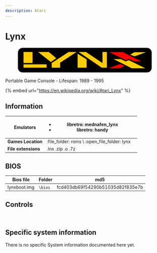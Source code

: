 ```yaml
---
description: Atari
---
```


# Lynx

<figure><img src="https://raw.githubusercontent.com/fabricecaruso/es-theme-carbon/52ff37c9e265587d006945a2ba695b5a962b3a3d/art/logos/atarilynx.svg" alt=""><figcaption></figcaption></figure>

Portable Game Console - Lifespan: 1989 - 1995

{% embed url="https://en.wikipedia.org/wiki/Atari_Lynx" %}

## Information

| **Emulators**       | <ul><li>libretro: mednafen_lynx</li><li>libretro: handy</li></ul> |   |
| ------------------- | ----------------------------------------------------------------- | - |
| **Games Location**  | :file\_folder: roms \ :open\_file\_folder: lynx                   |   |
| **File extensions** | .lnx .zip .o .7z                                                  |   |

## BIOS

| Bios file    | Folder  | md5                              |
| ------------ | ------- | -------------------------------- |
| lynxboot.img | `\bios` | fcd403db69f54290b51035d82f835e7b |

## Controls

<figure><img src="https://i.imgur.com/rlyjhIk.png" alt=""><figcaption></figcaption></figure>

## Specific system information

There is no specific System information documented here yet.
